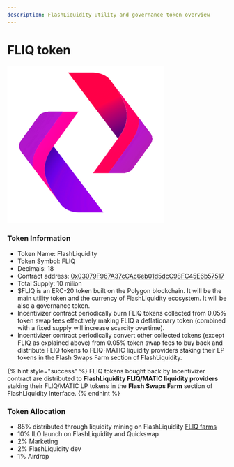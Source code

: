 ```yaml
---
description: FlashLiquidity utility and governance token overview
---
```


# FLIQ token

![FLIQ token logo](../.gitbook/assets/logo360X360.png)

### Token Information

* Token Name: FlashLiquidity
* Token Symbol: FLIQ
* Decimals: 18
* Contract address: [0x03079F967A37cCAc6eb01d5dcC98FC45E6b57517](https://polygonscan.com/address/0x03079F967A37cCAc6eb01d5dcC98FC45E6b57517)
* Total Supply: 10 milion
* $FLIQ is an ERC-20 token built on the Polygon blockchain. It will be the main utility token and the currency of FlashLiquidity ecosystem. It will be also a governance token.
* Incentivizer contract periodically burn FLIQ tokens collected from 0.05% token swap fees effectively making FLIQ a deflationary token (combined with a fixed supply will increase scarcity overtime).
* Incentivizer contract periodically convert other collected tokens (except FLIQ as explained above) from 0.05% token swap fees to buy back and distribute FLIQ tokens to FLIQ-MATIC liquidity providers staking their LP tokens in the Flash Swaps Farm section of FlashLiquidity.

{% hint style="success" %}
FLIQ tokens bought back by Incentivizer contract are distributed to **FlashLiquidity FLIQ/MATIC liquidity providers** staking their FLIQ/MATIC LP tokens in the **Flash Swaps Farm** section of FlashLiquidity Interface.&#x20;
{% endhint %}

### Token Allocation

* 85% distributed through liquidity mining on FlashLiquidity [FLIQ farms](farms/fliq-farms.md)
* 10% ILO launch on FlashLiquidity and Quickswap
* 2% Marketing
* 2% FlashLiquidity dev
* 1% Airdrop
